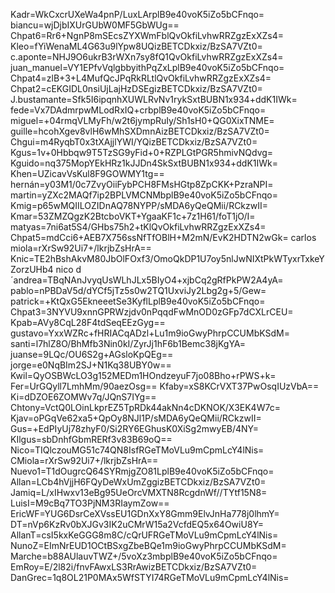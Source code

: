 Kadr=WkCxcrUXeWa4pnP/LuxLArplB9e40voK5iZo5bCFnqo=
biancu=wjDjbIXUrGUbW0MF5GbWUg==
Chpat6=Rr6+NgnP8mSEcsZYXWmFblQvOkfiLvhwRRZgzExXZs4=
Kleo=fYiWenaML4G63u9lYpw8UQizBETCDkxiz/BzSA7VZt0=
c.aponte=NHJ9O6ukrB3rWXn7sy8fQ1QvOkfiLvhwRRZgzExXZs4=
juan_manuel=VY1EPfvVqlgbbyithPqZxLplB9e40voK5iZo5bCFnqo=
Chpat4=zlB+3+L4MufQcJPqRkRLtlQvOkfiLvhwRRZgzExXZs4=
Chpat2=cEKGIDL0nsiUjLajHzDSEgizBETCDkxiz/BzSA7VZt0=
J.bustamante=Sfk5I6ipqnhXUWLRvNv1rykSxtBUBN1x934+ddK1IWk=
fede=Vx7DAdmrpwMLodRxIQ+crbplB9e40voK5iZo5bCFnqo=
miguel=+04rmqVLMyFh/w2t6jympRuIy/Sh1sH0+QG0XixTNME=
guille=hcohXgev8vlH6wMhSXDmnAizBETCDkxiz/BzSA7VZt0=
Chgui=m4RyqbT0x3tXAjjlYWI/YQizBETCDkxiz/BzSA7VZt0=
Kgus=1v+0Hbbqw9T5TzSG9yFid+0+RZPLGtPGR5hmivNQdvg=
Kguido=nq375MopYEkHRz1kJJDn4SkSxtBUBN1x934+ddK1IWk=
Khen=UZicavVsKul8F9GOWMY1tg==
hernán=y03M1/0c7ZvyOiiFybPCH8FMsHGtp8ZpCKK+PzraNPI=
martin=yZXc2MAQf7ip2BPLVMCNMbplB9e40voK5iZo5bCFnqo=
Kmig=p65wMQIILOZIDnAQ78NYPP/sMDA6yQeQMii/RCkzwII=
Kmar=53ZMZQgzK2BtcboVKT+YgaaKF1c+7z1H61/foT1jO/I=
matyas=7ni6at5S4/GHbs75h2+tKlQvOkfiLvhwRRZgzExXZs4=
Chpat5=mdCci6+AEB7X756ssNfTfOBlH+M2mN/EvK2HDTN2wGk=
carlos miola=rXrSw92Ui7+/lkrjbZsHrA==
Knic=TE2hBshAkvM80JbOlFOxf3/OmoQkDP1U7oy5nlJwNIXtPkWTyxrTxkeYZorzUHb4
nico d´andrea=TBqNAnJvyqUsWLhJLx5BIyO4+xjbCq2gRfPkPW2A4yA=
pablo=nPBDaV5d/dYCf5jTz5s0w2TQ1UxviJy2Lbg2g+5/Gew=
patrick=+KtQxG5EkneeetSe3KyflLplB9e40voK5iZo5bCFnqo=
Chpat3=3NYVU9xnnGPRWzjdv0nPqqdFwMnOD0zGFp7dCXLrCEU=
Kpab=AVy8CqL28F4tdSeqEEzGyg==
gustavo=YxxWZRc+fHRIACqADzl+Lu1m9ioGwyPhrpCCUMbKSdM=
santi=l7hlZ8O/BhMfb3Nin0kI/ZyrJj1hF6b1Bemc38jKgYA=
juanse=9LQc/OU6S2g+AGsloKpQEg==
jorge=e0NqBIm2SJ+N1Kq38UBY0w==
Kwil=QyOSBWcLO3g152MEDm1HOndzeyuF7jo08Bho+rPWS+k=
Fer=UrGQyll7LmhMm/90aezOsg==
Kfaby=xS8KCrVXT37PwOsqIUzVbA==
Ki=dDZOE6ZOMWv7q/JQnS7IYg==
Chtony=VctQ0LOinLkprEZ5TpRDk44akNn4cDKNOK/X3EK4W7c=
Kjav=oPGqVe62xa5+QpOy8NJl1P/sMDA6yQeQMii/RCkzwII=
Gus=+EdPIyUj78zhyF0/Si2RY6EGhusK0XiSg2mwyEB/4NY=
KIlgus=sbDnhfGbmRERf3v83B69oQ==
Nico=TIQlczouMG51c74QN8IsfRGeTMoVLu9mCpmLcY4lNis=
CMiola=rXrSw92Ui7+/lkrjbZsHrA==
Nuevo1=T1dOugrcQ64SYRmjgZO81LplB9e40voK5iZo5bCFnqo=
Allan=LCb4hVjjH6FQyDeWxUmZggizBETCDkxiz/BzSA7VZt0=
Jamiq=L/xIHwxv13eBg95UeOrcVMXTN8RcgdnWf//TYtf15N8=
LuisI=M9cBq7TO3PjNM3RIaymZow==
EricWF=YUG6DsrCeXVssEU1GDnXxY8Gmm9ElvJnHa778j0lhmY=
DT=nVp6KzRv0bXJGv3IK2uCMrW15a2VcfdEQ5x64OwiU8Y=
AllanT=csI5kxKeGGG8m8C/cQrUFRGeTMoVLu9mCpmLcY4lNis=
NunoZ=EImNrEUD1OCtBSxgZbeBQe1m9ioGwyPhrpCCUMbKSdM=
Marche=b88AUlauvTWZ+/5voXz3mbplB9e40voK5iZo5bCFnqo=
EmRoy=E/2l82i/fnvFAwxLS3RrAwizBETCDkxiz/BzSA7VZt0=
DanGrec=1q8OL21P0MAx5WfSTYI74RGeTMoVLu9mCpmLcY4lNis=

